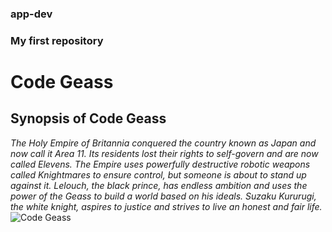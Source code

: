 ### app-dev
### My first repository
# Code Geass
## Synopsis of Code Geass
*The Holy Empire of Britannia conquered the country known as Japan and now call it Area 11. Its residents lost their rights to self-govern and are now called Elevens. The Empire uses powerfully destructive robotic weapons called Knightmares to ensure control, but someone is about to stand up against it. Lelouch, the black prince, has endless ambition and uses the power of the Geass to build a world based on his ideals. Suzaku Kururugi, the white knight, aspires to justice and strives to live an honest and fair life.*
![Code Geass](https://github.com/Mattie15/app-dev/assets/152150593/21f7f440-f60a-4a27-b463-518e7f84ecd6)
